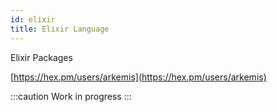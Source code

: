 ```yaml
---
id: elixir
title: Elixir Language
---
```


Elixir Packages

[https://hex.pm/users/arkemis](https://hex.pm/users/arkemis)

:::caution
Work in progress
:::
